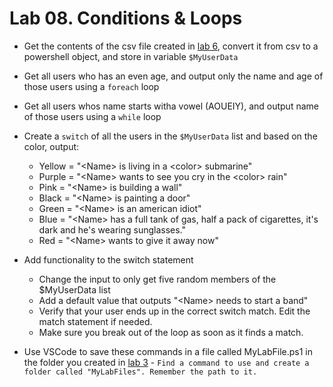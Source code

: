# Lab 08. Conditions & Loops

- Get the contents of the csv file created in [lab 6](../06.%20Text%20and%20Files/Lab.md), convert it from csv to a powershell object, and store in variable `$MyUserData`

- Get all users who has an even age, and output only the name and age of those users using a `foreach` loop

- Get all users whos name starts witha vowel (AOUEIY), and output name of those users using a `while` loop

- Create a `switch` of all the users in the `$MyUserData` list and based on the color, output:
  - Yellow = "\<Name> is living in a \<color> submarine"
  - Purple = "\<Name> wants to see you cry in the \<color> rain"
  - Pink = "\<Name> is building a wall"
  - Black = "\<Name> is painting a door"
  - Green = "\<Name> is an american idiot"
  - Blue = "\<Name> has a full tank of gas, half a pack of cigarettes, it's dark and he's wearing sunglasses."
  - Red = "\<Name> wants to give it away now"

- Add functionality to the switch statement
  - Change the input to only get five random members of the $MyUserData list
  - Add a default value that outputs "\<Name> needs to start a band"
  - Verify that your user ends up in the correct switch match. Edit the match statement if needed.
  - Make sure you break out of the loop as soon as it finds a match.

- Use VSCode to save these commands in a file called MyLabFile.ps1 in the folder you created in [lab  3](../03.%20Commands%20and%20Methods/Lab.md) - `Find a command to use and create a folder called "MyLabFiles". Remember the path to it.`
